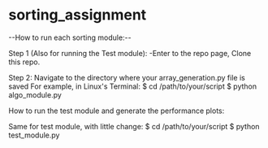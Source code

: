 # sorting_assignment

--How to run each sorting module:--


Step 1 (Also for running the Test module): 
  -Enter to the repo page, Clone this repo.

  
Step 2: 
  Navigate to the directory where your array_generation.py file is saved 
  For example, in Linux's Terminal:
  $ cd /path/to/your/script
  $ python algo_module.py


How to run the test module and generate the performance plots:


Same for test module, with little change:
$ cd /path/to/your/script
  $ python test_module.py
